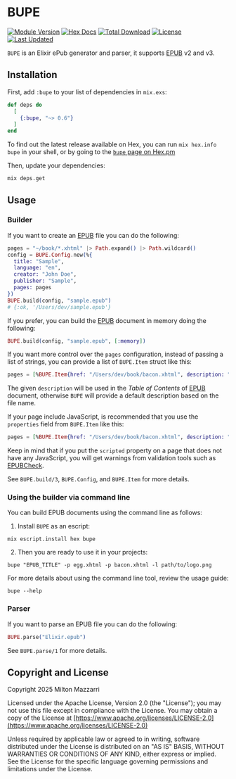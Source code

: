 # BUPE

[![Module Version](https://img.shields.io/hexpm/v/bupe.svg)](https://hex.pm/packages/bupe)
[![Hex Docs](https://img.shields.io/badge/hex-docs-lightgreen.svg)](https://hexdocs.pm/bupe/)
[![Total Download](https://img.shields.io/hexpm/dt/bupe.svg)](https://hex.pm/packages/bupe)
[![License](https://img.shields.io/hexpm/l/bupe.svg)](https://github.com/milmazz/bupe/blob/master/LICENSE)
[![Last Updated](https://img.shields.io/github/last-commit/milmazz/bupe.svg)](https://github.com/milmazz/bupe/commits/master)
<!-- MDOC -->
`BUPE` is an Elixir ePub generator and parser, it supports [EPUB] v2 and v3.

## Installation

First, add `:bupe` to your list of dependencies in `mix.exs`:

```elixir
def deps do
  [
    {:bupe, "~> 0.6"}
  ]
end
```

To find out the latest release available on Hex, you can run `mix hex.info bupe`
in your shell, or by going to the [`bupe` page on Hex.pm](https://hex.pm/packages/bupe)

Then, update your dependencies:

```console
mix deps.get
```

## Usage

### Builder

If you want to create an [EPUB] file you can do the following:

```elixir
pages = "~/book/*.xhtml" |> Path.expand() |> Path.wildcard()
config = BUPE.Config.new(%{
  title: "Sample",
  language: "en",
  creator: "John Doe",
  publisher: "Sample",
  pages: pages
})
BUPE.build(config, "sample.epub")
# {:ok, '/Users/dev/sample.epub'}
```

If you prefer, you can build the [EPUB] document in memory doing the following:

```elixir
BUPE.build(config, "sample.epub", [:memory])
```

If you want more control over the `pages` configuration, instead of
passing a list of strings, you can provide a list of `BUPE.Item` struct like this:

```elixir
pages = [%BUPE.Item{href: "/Users/dev/book/bacon.xhtml", description: "Ode to Bacon"}]
```

The given `description` will be used in the _Table of Contents_ of [EPUB]
document, otherwise `BUPE` will provide a default description based on the file
name.

If your page include JavaScript, is recommended that you use the `properties`
field from `BUPE.Item` like this:

```elixir
pages = [%BUPE.Item{href: "/Users/dev/book/bacon.xhtml", description: "Ode to Bacon", properties: "scripted"}]
```

Keep in mind that if you put the `scripted` property on a page that does not
have any JavaScript, you will get warnings from validation tools such as
[EPUBCheck][epubcheck].

See `BUPE.build/3`, `BUPE.Config`, and `BUPE.Item` for more details.

### Using the builder via command line

You can build EPUB documents using the command line as follows:

1. Install `BUPE` as an escript:

```console
mix escript.install hex bupe
```

2. Then you are ready to use it in your projects:

```console
bupe "EPUB_TITLE" -p egg.xhtml -p bacon.xhtml -l path/to/logo.png
```

For more details about using the command line tool, review the usage guide:

```console
bupe --help
```

### Parser

If you want to parse an EPUB file you can do the following:

```elixir
BUPE.parse("Elixir.epub")
```

See `BUPE.parse/1` for more details.

[epub]: https://www.w3.org/publishing/epub3/
[epubcheck]: https://github.com/w3c/epubcheck
<!-- MDOC -->
## Copyright and License

Copyright 2025 Milton Mazzarri

Licensed under the Apache License, Version 2.0 (the "License");
you may not use this file except in compliance with the License.
You may obtain a copy of the License at [https://www.apache.org/licenses/LICENSE-2.0](https://www.apache.org/licenses/LICENSE-2.0)

Unless required by applicable law or agreed to in writing, software
distributed under the License is distributed on an "AS IS" BASIS,
WITHOUT WARRANTIES OR CONDITIONS OF ANY KIND, either express or implied.
See the License for the specific language governing permissions and
limitations under the License.
